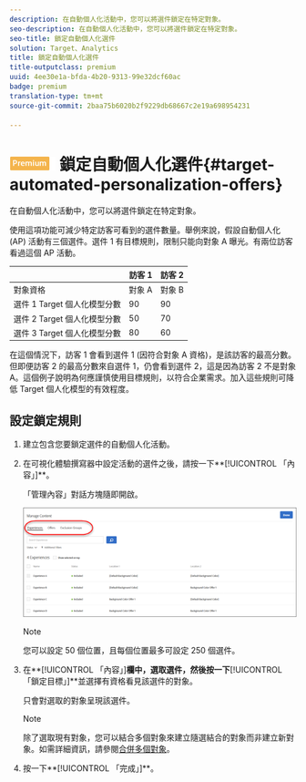 ```yaml
---
description: 在自動個人化活動中，您可以將選件鎖定在特定對象。
seo-description: 在自動個人化活動中，您可以將選件鎖定在特定對象。
seo-title: 鎖定自動個人化選件
solution: Target、Analytics
title: 鎖定自動個人化選件
title-outputclass: premium
uuid: 4ee30e1a-bfda-4b20-9313-99e32dcf60ac
badge: premium
translation-type: tm+mt
source-git-commit: 2baa75b6020b2f9229db68667c2e19a698954231

---
```



# ![PREMIUM](/help/assets/premium.png) 鎖定自動個人化選件{#target-automated-personalization-offers}

在自動個人化活動中，您可以將選件鎖定在特定對象。

使用這項功能可減少特定訪客可看到的選件數量。舉例來說，假設自動個人化 (AP) 活動有三個選件。選件 1 有目標規則，限制只能向對象 A 曝光。有兩位訪客看過這個 AP 活動。

|  | 訪客 1 | 訪客 2 |
|--- |--- |--- |
| 對象資格 | 對象 A | 對象 B |
| 選件 1 Target 個人化模型分數 | 90 | 90 |
| 選件 2 Target 個人化模型分數 | 50 | 70 |
| 選件 3 Target 個人化模型分數 | 80 | 60 |

在這個情況下，訪客 1 會看到選件 1 (因符合對象 A 資格)，是該訪客的最高分數。但即便訪客 2 的最高分數來自選件 1，仍會看到選件 2，這是因為訪客 2 不是對象 A。這個例子說明為何應謹慎使用目標規則，以符合企業需求。加入這些規則可降低 Target 個人化模型的有效程度。

## 設定鎖定規則

1. 建立包含您要鎖定選件的自動個人化活動。
1. 在可視化體驗撰寫器中設定活動的選件之後，請按一下**[!UICONTROL 「內容」]**。

   「管理內容」對話方塊隨即開啟。

   ![](assets/ap_content.png)

   >[!NOTE]
   >
   >您可以設定 50 個位置，且每個位置最多可設定 250 個選件。

1. 在**[!UICONTROL 「內容」]**欄中，選取選件，然後按一下**[!UICONTROL 「鎖定目標」]**並選擇有資格看見該選件的對象。

   只會對選取的對象呈現該選件。

   >[!NOTE]
   >
   >除了選取現有對象，您可以結合多個對象來建立隨選結合的對象而非建立新對象。如需詳細資訊，請參閱[合併多個對象](../../c-target/combining-multiple-audiences.md#concept_A7386F1EA4394BD2AB72399C225981E5)。

1. 按一下**[!UICONTROL 「完成」]**。
